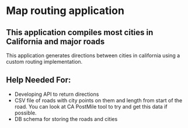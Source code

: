 # Map routing application
## This application compiles most cities in California and major roads

This application generates directions between cities in california using a custom routing implementation. 

## Help Needed For: 

- Developing API to return directions
- CSV file of roads with city points on them and length from start of the road. You can look at CA PostMile tool to try and get this data if possible.
- DB schema for storing the roads and cities

